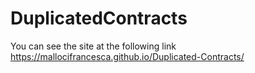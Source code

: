 # DuplicatedContracts


You can see the site at the following link https://mallocifrancesca.github.io/Duplicated-Contracts/